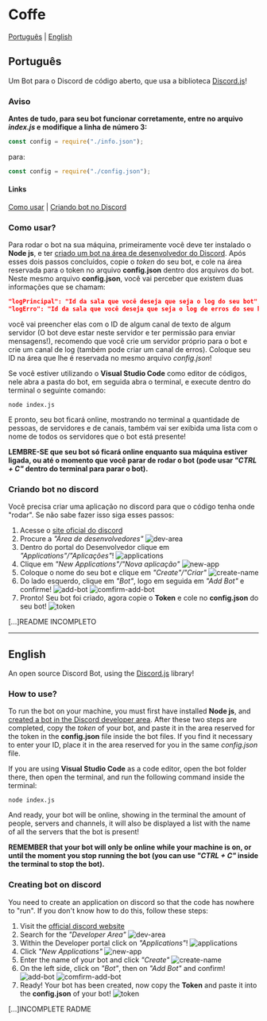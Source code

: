 # Coffe

[Português](#Português) |
[English](#English)

## Português
Um Bot para o Discord de código aberto, que usa a biblioteca [Discord.js](https://discord.js.org/#/)!

### Aviso
**Antes de tudo, para seu bot funcionar corretamente, entre no arquivo *index.js* e modifique a linha de número 3:**
```js
const config = require("./info.json");
```
para:
```js
const config = require("./config.json");
```

#### Links
[Como usar](#Como-usar) |
[Criando bot no Discord](#Criando-bot-no-discord)

### Como usar?
Para rodar o bot na sua máquina, primeiramente você deve ter instalado o **Node js**, e ter [criado um bot na área de desenvolvedor do Discord](#Criando-bot-no-discord).
Após esses dois passos concluídos, copie o *token* do seu bot, e cole na área reservada para o token no arquivo **config.json** dentro dos arquivos do bot.
Neste mesmo arquivo **config.json**, você vai perceber que existem duas informações que se chamam: 
```json
"logPrincipal": "Id da sala que você deseja que seja o log do seu bot",
"logErro": "Id da sala que você deseja que seja o log de erros do seu bot"
```
você vai preencher elas com o ID de algum canal de texto de algum servidor (O bot deve estar neste servidor e ter permissão para enviar mensagens!), recomendo que você crie um servidor próprio para o bot e crie um canal de log (também pode criar um canal de erros).
Coloque seu ID na área que lhe é reservada no mesmo arquivo *config.json*!

Se você estiver utilizando o **Visual Studio Code** como editor de códigos, nele abra a pasta do bot, em seguida abra o terminal, e execute dentro do terminal o seguinte comando:
```
node index.js
```

E pronto, seu bot ficará online, mostrando no terminal a quantidade de pessoas, de servidores e de canais, também vai ser exibida uma lista com o nome de todos os servidores que o bot está presente!

**LEMBRE-SE que seu bot só ficará online enquanto sua máquina estiver ligada, ou até o momento que você parar de rodar o bot (pode usar *"CTRL + C"* dentro do terminal para parar o bot).**

### Criando bot no discord
Você precisa criar uma aplicação no discord para que o código tenha onde "rodar". Se não sabe fazer isso siga esses passos:

1. Acesse o [site oficial do discord](https://discord.com/new)
2. Procure a *"Área de desenvolvedores"*
    ![dev-area](image/devarea-br.PNG)
3. Dentro do portal do Desenvolvedor clique em *"Applications"/"Aplicações"*!
    ![applications](image/developer-aplications.PNG)
4. Clique em *"New Applications"/"Nova aplicação"*
    ![new-app](image/new-app.PNG)
5. Coloque o nome do seu bot e clique em *"Create"/"Criar"*
    ![create-name](image/create-name.PNG)
6. Do lado esquerdo, clique em *"Bot"*, logo em seguida em *"Add Bot"* e confirme!
    ![add-bot](image/add-bot.PNG)
    ![comfirm-add-bot](image/confirm-add-bot.PNG)
7. Pronto! Seu bot foi criado, agora copie o **Token** e cole no **config.json** do seu bot!
    ![token](image/token.PNG)



[...]README INCOMPLETO

---

## English
An open source Discord Bot, using the [Discord.js](https://discord.js.org/#/) library!

### How to use?
To run the bot on your machine, you must first have installed **Node js**, and [created a bot in the Discord developer area](#Creating-bot-on-discord).
After these two steps are completed, copy the *token* of your bot, and paste it in the area reserved for the token in the **config.json** file inside the bot files.
If you find it necessary to enter your ID, place it in the area reserved for you in the same *config.json* file.

If you are using **Visual Studio Code** as a code editor, open the bot folder there, then open the terminal, and run the following command inside the terminal:
```
node index.js
```

And ready, your bot will be online, showing in the terminal the amount of people, servers and channels, it will also be displayed a list with the name of all the servers that the bot is present!

**REMEMBER that your bot will only be online while your machine is on, or until the moment you stop running the bot (you can use *"CTRL + C"* inside the terminal to stop the bot).**

### Creating bot on discord
You need to create an application on discord so that the code has nowhere to "run". If you don't know how to do this, follow these steps:

1. Visit the [official discord website](https://discord.com/new)
2. Search for the *"Developer Area"*
    ![dev-area](image/devarea-en.PNG)
3. Within the Developer portal click on *"Applications"*!
    ![applications](image/developer-aplications.PNG)
4. Click *"New Applications"*
    ![new-app](image/new-app.PNG)
5. Enter the name of your bot and click *"Create"*
    ![create-name](image/create-name.PNG)
6. On the left side, click on *"Bot"*, then on *"Add Bot"* and confirm!
    ![add-bot](image/add-bot.PNG)
    ![comfirm-add-bot](image/confirm-add-bot.PNG)
7. Ready! Your bot has been created, now copy the **Token** and paste it into the **config.json** of your bot!
    ![token](image/token.PNG)


    
[...]INCOMPLETE RADME
